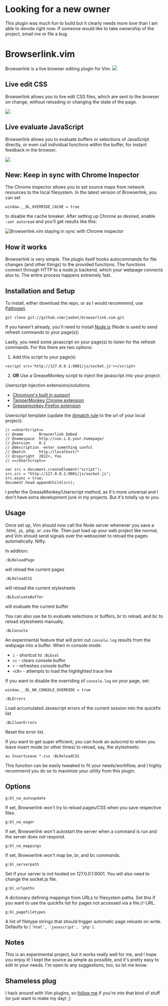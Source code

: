 # Looking for a new owner

This plugin was much fun to build but it clearly needs more love than I am able to devote right now. If someone would like to take ownership of the project, email me or file a bug.

# Browserlink.vim
Browserlink is a live browser editing plugin for Vim.
<img src='http://jaxbot.me/pics/browserlink_html.gif'>

## Live edit CSS

Browserlink allows you to live edit CSS files, which are sent to the browser on change, without reloading or changing the state of the page.

<img src='http://jaxbot.me/pics/brolinkcss.gif'>

## Live evaluate JavaScript

Browserlink allows you to evaluate buffers or selections of JavaScript directly, or even call individual functions within the buffer, for instant feedback in the browser.

<img src='http://jaxbot.me/pics/brolinkjs.gif'>

## New: Keep in sync with Chrome Inspector

The Chrome inspector allows you to set source maps from network resources to the local filesystem. In the latest version of Browserlink, you can set

```
window.__BL_OVERRIDE_CACHE = true
```

to disable the cache breaker. After setting up Chrome as desired, enable `:set autoread` and you'll get results like this:

<img src='http://jaxbot.me/pics/vim/vim_brolink_sync.gif' alt='Browserlink.vim staying in sync with Chrome inspector'>

## How it works
Browserlink is very simple. The plugin itself hooks autocommands for file changes (and other things) to the provided functions. The functions connect through HTTP to a node.js backend, which your webpage connects also to. The entire process happens extremely fast.

## Installation and Setup
To install, either download the repo, or as I would recommend, use [Pathogen](https://github.com/tpope/vim-pathogen).

```
git clone git://github.com/jaxbot/browserlink.vim.git
```

If you haven't already, you'll need to install [Node.js](http://nodejs.org/) (Node is used to send refresh commands to your page(s))

Lastly, you need some javascript on your page(s) to listen for the refresh commands.  For this there are two options:

1. Add this script to your page(s)

```
<script src='http://127.0.0.1:9001/js/socket.js'></script>
```

2. **OR** Use a GreaseMonkey script to inject the javascript into your project:

Userscript injection extensions/solutions:
* [Chromium's built in support](http://www.chromium.org/developers/design-documents/user-scripts)
* [TamperMonkey Chrome extension](https://chrome.google.com/webstore/detail/tampermonkey/dhdgffkkebhmkfjojejmpbldmpobfkfo)
* [Greasemonkey Firefox extension](https://addons.mozilla.org/firefox/addon/greasemonkey/)

Userscript template (update the [@match rule](https://developer.chrome.com/extensions/match_patterns) to the url of your local project):
```
// ==UserScript==
// @name       Browserlink Embed
// @namespace  http://use.i.E.your.homepage/
// @version    0.1
// @description  enter something useful
// @match      http://localhost/*
// @copyright  2012+, You
// ==/UserScript==

var src = document.createElement("script");
src.src = "http://127.0.0.1:9001/js/socket.js";
src.async = true;
document.head.appendChild(src);
```

I prefer the GreaseMonkey/Userscript method, as it's more universal and I don't have extra development junk in my projects. But it's totally up to you.

## Usage

Once set up, Vim should now call the Node server whenever you save a .html, .js, .php, or .css file. Then just load up your web project like normal, and Vim should send signals over the websocket to reload the pages automatically. Nifty.

In addition:

`:BLReloadPage`

will reload the current pages

`:BLReloadCSS`

will reload the current stylesheets

`:BLEvaluateBuffer`

will evaluate the current buffer

You can also use <leader>be to evaluate selections or buffers, <leader>br to reload, and <leader>bc to reload stylesheets manually.

`:BLConsole`

An experimental feature that will print out `console.log` results from the webpage into a buffer. When in console mode:

* `i` - shortcut to `:BLEval`
* `cc` - clears console buffer
* `r` - refreshes console buffer
* `<CR>` - attempts to load the highlighted trace line

If you want to disable the overriding of `console.log` on your page, set:

```
window.__BL_NO_CONSOLE_OVERRIDE = true
```

`:BLErrors`

Load accumulated Javascript errors of the current session into the quickfix list

`:BLClearErrors`

Reset the error list.

If you want to get super efficient, you can hook an autocmd to when you leave insert mode (or other times) to reload, say, the stylesheets:

`au InsertLeave *.css :BLReloadCSS`

This function can be easily tweaked to fit your needs/workflow, and I highly recommend you do so to maximize your utility from this plugin.

## Options

`g:bl_no_autoupdate`

If set, Browserlink won't try to reload pages/CSS when you save respective files.

`g:bl_no_eager`

If set, Browserlink won't autostart the server when a command is run and the server does not respond.

`g:bl_no_mappings`

If set, Browserlink won't map be, br, and bc commands.

`g:bl_serverpath`

Set if your server is not hosted on 127.0.0.1:9001. You will also need to change the socket.js file.

`g:bl_urlpaths`

A dictionary defining mappings from URLs to filesystem paths. Set this if you want to use the
quickfix list for pages not accessed via a file://-URL.

`g:bl_pagefiletypes`

A list of filetype strings that should trigger automatic page reloads on write.
Defaults to `['html', 'javascript', 'php']`.

## Notes

This is an experimental project, but it works really well for me, and I hope you enjoy it! I kept the source as simple as possible, and it's pretty easy to edit to your needs. I'm open to any suggestions, too, so let me know.

## Shameless plug

I hack around with Vim plugins, so [follow me](https://github.com/jaxbot) if you're into that kind of stuff (or just want to make my day) ;)
